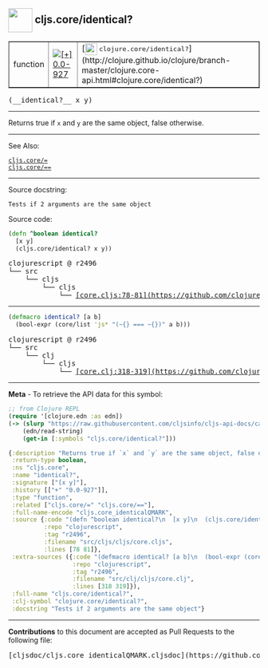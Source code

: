 ## <img width="48px" valign="middle" src="http://i.imgur.com/Hi20huC.png"> cljs.core/identical?

 <table border="1">
<tr>

<td>function</td>
<td><a href="https://github.com/cljsinfo/cljs-api-docs/tree/0.0-927"><img valign="middle" alt="[+] 0.0-927" src="https://img.shields.io/badge/+-0.0--927-lightgrey.svg"></a> </td>
<td>
[<img height="24px" valign="middle" src="http://i.imgur.com/1GjPKvB.png"> <samp>clojure.core/identical?</samp>](http://clojure.github.io/clojure/branch-master/clojure.core-api.html#clojure.core/identical?)
</td>
</tr>
</table>

 <samp>
(__identical?__ x y)<br>
</samp>

---

Returns true if `x` and `y` are the same object, false otherwise.

---


See Also:

[`cljs.core/=`](cljs.core_EQ.md)<br>
[`cljs.core/==`](cljs.core_EQEQ.md)<br>

---

Source docstring:

```
Tests if 2 arguments are the same object
```

Source code:

```clj
(defn ^boolean identical?
  [x y]
  (cljs.core/identical? x y))
```

 <pre>
clojurescript @ r2496
└── src
    └── cljs
        └── cljs
            └── <ins>[core.cljs:78-81](https://github.com/clojure/clojurescript/blob/r2496/src/cljs/cljs/core.cljs#L78-L81)</ins>
</pre>


---

```clj
(defmacro identical? [a b]
  (bool-expr (core/list 'js* "(~{} === ~{})" a b)))
```

 <pre>
clojurescript @ r2496
└── src
    └── clj
        └── cljs
            └── <ins>[core.clj:318-319](https://github.com/clojure/clojurescript/blob/r2496/src/clj/cljs/core.clj#L318-L319)</ins>
</pre>

---

__Meta__ - To retrieve the API data for this symbol:

```clj
;; from Clojure REPL
(require '[clojure.edn :as edn])
(-> (slurp "https://raw.githubusercontent.com/cljsinfo/cljs-api-docs/catalog/cljs-api.edn")
    (edn/read-string)
    (get-in [:symbols "cljs.core/identical?"]))
```

```clj
{:description "Returns true if `x` and `y` are the same object, false otherwise.",
 :return-type boolean,
 :ns "cljs.core",
 :name "identical?",
 :signature ["[x y]"],
 :history [["+" "0.0-927"]],
 :type "function",
 :related ["cljs.core/=" "cljs.core/=="],
 :full-name-encode "cljs.core_identicalQMARK",
 :source {:code "(defn ^boolean identical?\n  [x y]\n  (cljs.core/identical? x y))",
          :repo "clojurescript",
          :tag "r2496",
          :filename "src/cljs/cljs/core.cljs",
          :lines [78 81]},
 :extra-sources ({:code "(defmacro identical? [a b]\n  (bool-expr (core/list 'js* \"(~{} === ~{})\" a b)))",
                  :repo "clojurescript",
                  :tag "r2496",
                  :filename "src/clj/cljs/core.clj",
                  :lines [318 319]}),
 :full-name "cljs.core/identical?",
 :clj-symbol "clojure.core/identical?",
 :docstring "Tests if 2 arguments are the same object"}

```

---

__Contributions__ to this document are accepted as Pull Requests to the following file:

 <pre>
[cljsdoc/cljs.core_identicalQMARK.cljsdoc](https://github.com/cljsinfo/cljs-api-docs/blob/master/cljsdoc/cljs.core_identicalQMARK.cljsdoc)
</pre>

